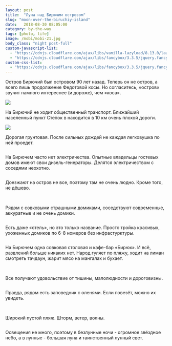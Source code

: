 ```yaml
---
layout: post
title:  "Луна над Бирючим островом"
slug: "moon-over-the-biruchiy-island"
date:   2018-08-30 08:05:00
category: by-the-way
tags: [photo, life]
image: /mobi/mobi-21.jpg
body_class: "night post-full"
custom-javascript-list:
  - "https://cdnjs.cloudflare.com/ajax/libs/vanilla-lazyload/8.13.0/lazyload.min.js"
  - "https://cdnjs.cloudflare.com/ajax/libs/fancybox/3.3.5/jquery.fancybox.min.js"
custom-css-list:
  - "https://cdnjs.cloudflare.com/ajax/libs/fancybox/3.3.5/jquery.fancybox.min.css"
---
```


Остров Бирючий был островом 90 лет назад. 
Теперь он не остров, а всего лишь продолжение Федотовой косы.
Но согласитесь, «остров» звучит намного интереснее (и дороже), чем «коса».

<!--more-->

<img src="/mobi/mobi-10.jpg" data-src="/mobi/mobi-10.jpg" data-fancybox="photo" class="full" />

На Бирючий не ходит общественный транспорт. Ближайший населенный пункт Степок в находится в 10 км очень плохой дороги.

<img src="/mobi/mobi-11.jpg" data-src="/mobi/mobi-11.jpg" data-fancybox="photo" class="full" />

Дорогая грунтовая. После сильных дождей не каждая легковушка по ней проедет.

<img data-src="/mobi/mobi-12.jpg" data-fancybox="photo" class="full" />

На Бирючем часто нет электричества. Опытные владельцы гостевых домов имеют свои дизель-генераторы. Делятся электричеством с соседями неохотно.

<img data-src="/mobi/mobi-13.jpg" data-fancybox="photo" class="full" />

Доезжают на остров не все, поэтому там не очень людно. Кроме того, не дёшево.

<img data-src="/mobi/mobi-14.jpg" data-fancybox="photo" class="full" />


<img data-src="/mobi/mobi-15.jpg" data-fancybox="photo" class="full" />


<img data-src="/mobi/mobi-16.jpg" data-fancybox="photo" class="full" />

Рядом с совковыми страшными домиками, соседствуют современные, аккуратные и не очень домики.

<img data-src="/mobi/mobi-17.jpg" data-fancybox="photo" class="full" />

Есть даже «отель», но это только название. Просто тройка красивых, ухоженных домиков по 6-8 номеров без инфрастурктуры.

<img data-src="/mobi/mobi-18.jpg" data-fancybox="photo" class="full" />

На Бирючем одна совковая столовая и кафе-бар «Бирюк». И всё, развлений больше никаких нет. Народ гуляет по пляжу, ходит на лиман смотреть тачдаун, жарит мясо на мангалах и бухает.


<img data-src="/mobi/mobi-19.jpg" data-fancybox="photo" class="full" />

<img data-src="/mobi/mobi-20.jpg" data-fancybox="photo" class="full" />

Все получают удовольствие от тишины, малолюдности и дороговизны.

<img data-src="/mobi/mobi-21.jpg" data-fancybox="photo" class="full" />

Правда, рядом есть заповедник с оленями. Если повезёт, можно их увидеть. 

<img data-src="/mobi/mobi-22.jpg" data-fancybox="photo" class="full" />

<img data-src="/mobi/mobi-23.jpg" data-fancybox="photo" class="full" />

<img data-src="/mobi/mobi-24.jpg" data-fancybox="photo" class="full" />

<img data-src="/mobi/mobi-25.jpg" data-fancybox="photo" class="full" />

Широкий пустой пляж. Шторм, ветер, волны.

<img data-src="/mobi/mobi-26.jpg" data-fancybox="photo" class="full" />

Освещения не много, поэтому в безлунные ночи - огромное звёздное небо, а в лунные - большая луна и таинственный лунный свет.

<img data-src="/mobi/mobi-27.jpg" data-fancybox="photo" class="full" />

